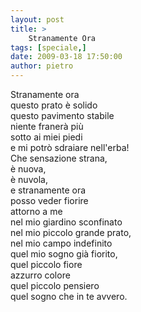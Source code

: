 ```yaml
---
layout: post
title: >
    Stranamente Ora
tags: [speciale,]
date: 2009-03-18 17:50:00
author: pietro
---
```

Stranamente ora<br/>questo prato è solido<br/>questo pavimento stabile<br/>niente franerà più<br/>sotto ai miei piedi<br/>e mi potrò sdraiare nell'erba!<br/>Che sensazione strana,<br/>è nuova,<br/>è nuvola,<br/>e stranamente ora<br/>posso veder fiorire<br/>attorno a me<br/>nel mio giardino sconfinato<br/>nel mio piccolo grande prato,<br/>nel mio campo indefinito<br/>quel mio sogno già fiorito,<br/>quel piccolo fiore<br/>azzurro colore<br/>quel piccolo pensiero<br/>quel sogno che in te avvero.
